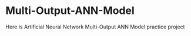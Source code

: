 # Multi-Output-ANN-Model
Here is Artificial Neural Network Multi-Output ANN Model practice project 
